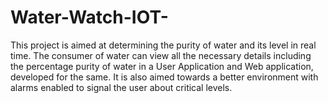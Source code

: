 # Water-Watch-IOT-
This project is aimed at determining the purity of water and its level in real time. The consumer of water can view all the necessary details including the percentage purity of water in a User Application and Web application, developed for the same. It is also aimed towards a better environment with alarms enabled to signal the user about critical levels.                 
